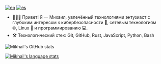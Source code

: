 [![en](https://img.shields.io/badge/English-blue.svg)](https://github.com/bmik-es/bmik-es/blob/main/README.md)
[![es](https://img.shields.io/badge/Español-yellow.svg)](https://github.com/bmik-es/bmik-es/blob/main/README.es.md)

- 🙋🏻‍♂️ Привет! Я — Михаил, увлечённый технологиями энтузиаст с глубоким интересом к кибербезопасности 🔐, сетевым технологиям 🌐, Linux 🐧 и программированию 💻.
- 🛠️ Технологический стек: Git, GitHub, Rust, JavaScript, Python, Bash

![Mikhail's GitHub stats](https://github-readme-stats.vercel.app/api?username=bmik-es&show_icons=true&theme=shadow_green&show_icons=true&locale=ru)

[![Mikhail's language stats](https://github-readme-stats.vercel.app/api/top-langs?username=bmik-es&theme=shadow_green&show_icons=true&locale=ru)](https://github.com/bmik-es)
